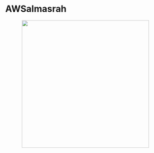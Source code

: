 # AWSalmasrah

<p align="center">
    <img src="https://github.com/MoAmrYehia/AWSalmasrah/blob/main/src/logo.png" style="width:400px;height:400px;">
</p>
